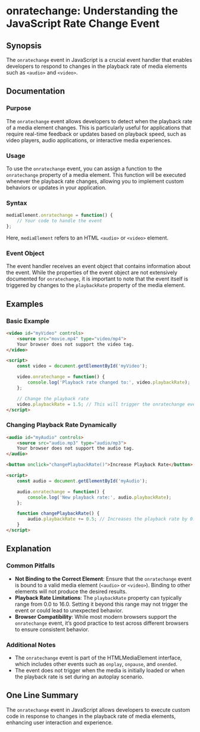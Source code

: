<!--
Meta Description: # onratechange: Understanding the JavaScript Rate Change Event ## Synopsis The `onratechange` event in JavaScript is a crucial event handler that enab...
Meta Keywords: event, onratechange, rate, playback, audio
-->

# onratechange: Understanding the JavaScript Rate Change Event

## Synopsis
The `onratechange` event in JavaScript is a crucial event handler that enables developers to respond to changes in the playback rate of media elements such as `<audio>` and `<video>`. 

## Documentation
### Purpose
The `onratechange` event allows developers to detect when the playback rate of a media element changes. This is particularly useful for applications that require real-time feedback or updates based on playback speed, such as video players, audio applications, or interactive media experiences.

### Usage
To use the `onratechange` event, you can assign a function to the `onratechange` property of a media element. This function will be executed whenever the playback rate changes, allowing you to implement custom behaviors or updates in your application.

### Syntax
```javascript
mediaElement.onratechange = function() {
    // Your code to handle the event
};
```
Here, `mediaElement` refers to an HTML `<audio>` or `<video>` element.

### Event Object
The event handler receives an event object that contains information about the event. While the properties of the event object are not extensively documented for `onratechange`, it is important to note that the event itself is triggered by changes to the `playbackRate` property of the media element.

## Examples
### Basic Example
```html
<video id="myVideo" controls>
    <source src="movie.mp4" type="video/mp4">
    Your browser does not support the video tag.
</video>

<script>
    const video = document.getElementById('myVideo');

    video.onratechange = function() {
        console.log('Playback rate changed to:', video.playbackRate);
    };

    // Change the playback rate
    video.playbackRate = 1.5; // This will trigger the onratechange event
</script>
```

### Changing Playback Rate Dynamically
```html
<audio id="myAudio" controls>
    <source src="audio.mp3" type="audio/mp3">
    Your browser does not support the audio tag.
</audio>

<button onclick="changePlaybackRate()">Increase Playback Rate</button>

<script>
    const audio = document.getElementById('myAudio');

    audio.onratechange = function() {
        console.log('New playback rate:', audio.playbackRate);
    };

    function changePlaybackRate() {
        audio.playbackRate += 0.5; // Increases the playback rate by 0.5
    }
</script>
```

## Explanation
### Common Pitfalls
- **Not Binding to the Correct Element**: Ensure that the `onratechange` event is bound to a valid media element (`<audio>` or `<video>`). Binding to other elements will not produce the desired results.
- **Playback Rate Limitations**: The `playbackRate` property can typically range from 0.0 to 16.0. Setting it beyond this range may not trigger the event or could lead to unexpected behavior.
- **Browser Compatibility**: While most modern browsers support the `onratechange` event, it’s good practice to test across different browsers to ensure consistent behavior.

### Additional Notes
- The `onratechange` event is part of the HTMLMediaElement interface, which includes other events such as `onplay`, `onpause`, and `onended`.
- The event does not trigger when the media is initially loaded or when the playback rate is set during an autoplay scenario.

## One Line Summary
The `onratechange` event in JavaScript allows developers to execute custom code in response to changes in the playback rate of media elements, enhancing user interaction and experience.